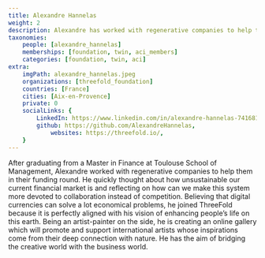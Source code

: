 ```yaml
---
title: Alexandre Hannelas
weight: 2
description: Alexandre has worked with regenerative companies to help them in their funding rounds.
taxonomies:
    people: [alexandre_hannelas]
    memberships: [foundation, twin, aci_members]
    categories: [foundation, twin, aci]
extra:
    imgPath: alexandre_hannelas.jpeg
    organizations: [threefold_foundation]
    countries: [France]
    cities: [Aix-en-Provence]
    private: 0
    socialLinks: {
        LinkedIn: https://www.linkedin.com/in/alexandre-hannelas-741681112/,
        github: https://github.com/AlexandreHannelas,
            websites: https://threefold.io/,
    }
---
```


After graduating from a Master in Finance at Toulouse School of Management, Alexandre worked with regenerative companies to help them in their funding round. He quickly thought about how unsustainable our current financial market is and reflecting on how can we make this system more devoted to collaboration instead of competition. Believing that digital currencies can solve a lot economical problems, he joined ThreeFold because it is perfectly aligned with his vision of enhancing people’s life on this earth. Being an artist-painter on the side, he is creating an online gallery which will promote and support international artists whose inspirations come from their deep connection with nature. He has the aim of bridging the creative world with the business world.
